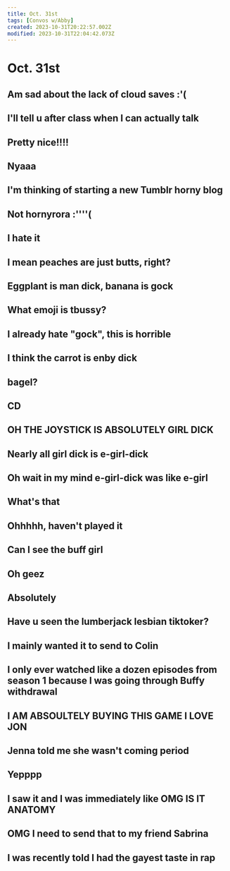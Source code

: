 ```yaml
---
title: Oct. 31st
tags: [Convos w/Abby]
created: 2023-10-31T20:22:57.002Z
modified: 2023-10-31T22:04:42.073Z
---
```


# Oct. 31st

## Am sad about the lack of cloud saves :'(

## I'll tell u after class when I can actually talk

## Pretty nice!!!!

## Nyaaa

## I'm thinking of starting a new Tumblr horny blog
## Not hornyrora :''''(
## I hate it
## I mean peaches are just butts, right?
## Eggplant is man dick, banana is gock
## What emoji is tbussy?
## I already hate "gock", this is horrible
## I think the carrot is enby dick
## bagel?
## CD 
## OH THE JOYSTICK IS ABSOLUTELY GIRL DICK
## Nearly all girl dick is e-girl-dick
## Oh wait in my mind e-girl-dick was like e-girl

## What's that
## Ohhhhh, haven't played it
## Can I see the buff girl
## Oh geez
## Absolutely
## Have u seen the lumberjack lesbian tiktoker?

## I mainly wanted it to send to Colin

## I only ever watched like a dozen episodes from season 1 because I was going through Buffy withdrawal
## I AM ABSOULTELY BUYING THIS GAME I LOVE JON

## Jenna told me she wasn't coming period
## Yepppp

## I saw it and I was immediately like OMG IS IT ANATOMY

## OMG I need to send that to my friend Sabrina

## I was recently told I had the gayest taste in rap

